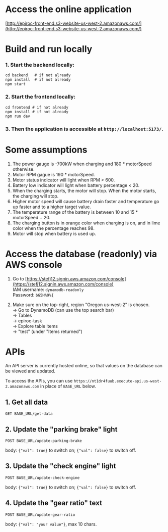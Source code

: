# Access the online application
[http://epiroc-front-end.s3-website-us-west-2.amazonaws.com/](http://epiroc-front-end.s3-website-us-west-2.amazonaws.com/)

# Build and run locally
### 1. Start the backend locally:
```shell
cd backend   # if not already
npm install  # if not already
npm start
```

### 2. Start the frontend locally:
```shell
cd frontend # if not already
npm install # if not already 
npm run dev
```
### 3. Then the application is accessible at `http://localhost:5173/`.

# Some assumptions
1. The power gauge is -700kW when charging and 180 * motorSpeed otherwise.
2. Motor RPM gague is 190 * motorSpeed.
3. Motor status indicator will light when RPM > 600.
4. Battery low indicator will light when battery percentage < 20.
5. When the charging starts, the motor will stop. When the motor starts, the charging will stop.
6. Higher motor speed will cause battery drain faster and temperature go up faster and to a higher target value.
7. The temperature range of the battery is between 10 and 15 * motorSpeed + 20.
8. The charging button is in orange color when charging is on, and in lime color when the percentage reaches 98.
9. Motor will stop when battery is used up.

# Access the database (readonly) via AWS console

1. Go to [https://stefj12.signin.aws.amazon.com/console](https://stefj12.signin.aws.amazon.com/console)<br>
IAM username: `dynamodb-readonly`<br>
Password: `bG5H%9%{`

2. Make sure on the top-right, region "Oregon us-west-2" is chosen.<br>
     -> Go to DynamoDB (can use the top search bar) <br>
     -> Tables <br>
     -> epiroc-task <br>
     -> Explore table items <br>
     -> "test" (under "Items returned")

# APIs
An API server is currently hosted online, so that values on the database can be viewed and updated.

To access the APIs, you can use `https://nt1dr4fuub.execute-api.us-west-2.amazonaws.com` in place of `BASE_URL` below.

## 1. Get all data

`GET BASE_URL/get-data`

## 2. Update the "parking brake" light

`POST BASE_URL/update-parking-brake`

body: `{"val": true}` to switch on; `{"val": false}` to switch off.


## 3. Update the "check engine" light

`POST BASE_URL/update-check-engine`

body: `{"val": true}` to switch on; `{"val": false}` to switch off.

## 4. Update the "gear ratio" text

`POST BASE_URL/update-gear-ratio`

body: `{"val": "your value"}`, max 10 chars.


